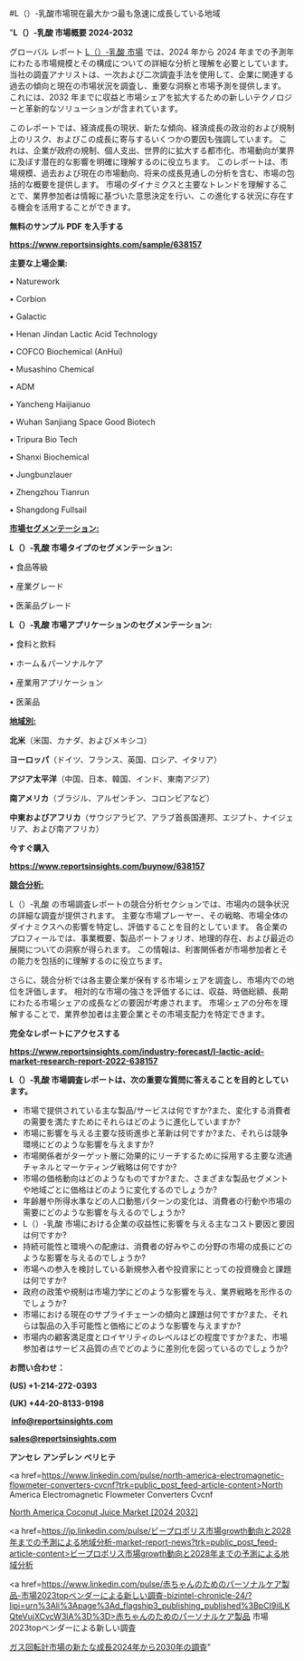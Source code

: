 #L（）-乳酸市場現在最大かつ最も急速に成長している地域

"<strong>L（）-乳酸 市場概要 2024-2032</strong>

グローバル レポート <a href=https://www.reportsinsights.com/sample/638157>L（）-乳酸 市場</a> では、2024 年から 2024 年までの予測年にわたる市場規模とその構成についての詳細な分析と理解を必要としています。 当社の調査アナリストは、一次および二次調査手法を使用して、企業に関連する過去の傾向と現在の市場状況を調査し、重要な洞察と市場予測を提供します。 これには、2032 年までに収益と市場シェアを拡大​​するための新しいテクノロジーと革新的なソリューションが含まれています。

このレポートでは、経済成長の現状、新たな傾向、経済成長の政治的および規制上のリスク、およびこの成長に寄与するいくつかの要因も強調しています。 これは、企業が政府の規制、個人支出、世界的に拡大する都市化、市場動向が業界に及ぼす潜在的な影響を明確に理解するのに役立ちます。 このレポートは、市場規模、過去および現在の市場動向、将来の成長見通しの分析を含む、市場の包括的な概要を提供します。 市場のダイナミクスと主要なトレンドを理解することで、業界参加者は情報に基づいた意思決定を行い、この進化する状況に存在する機会を活用することができます。

<strong><b>無料のサンプル PDF を入手する</b></strong>

<a href=https://www.reportsinsights.com/sample/638157><strong><u>https://www.reportsinsights.com/sample/638157</u></strong></a>

<strong>主要な上場企業:</strong>

• Naturework

• Corbion

• Galactic

• Henan Jindan Lactic Acid Technology

• COFCO Biochemical (AnHui)

• Musashino Chemical

• ADM

• Yancheng Haijianuo

• Wuhan Sanjiang Space Good Biotech

• Tripura Bio Tech

• Shanxi Biochemical

• Jungbunzlauer

• Zhengzhou Tianrun

• Shangdong Fullsail

<strong><u>市場セグメンテーション</u></strong><strong><u>:</u></strong>

<strong>L（）-乳酸 市場タイプのセグメンテーション:</strong>

• 食品等級

• 産業グレード

• 医薬品グレード

<strong>L（）-乳酸 市場アプリケーションのセグメンテーション:</strong>

• 食料と飲料

• ホーム＆パーソナルケア

• 産業用アプリケーション

• 医薬品

<strong><u>地域別</u></strong><strong><u>:</u></strong>

<strong>北米</strong>（米国、カナダ、およびメキシコ）

<strong>ヨーロッパ</strong>（ドイツ、フランス、英国、ロシア、イタリア）

<strong>アジア太平洋</strong>（中国、日本、韓国、インド、東南アジア）

<strong>南アメリカ</strong>（ブラジル、アルゼンチン、コロンビアなど）

<strong>中東およびアフリカ</strong>（サウジアラビア、アラブ首長国連邦、エジプト、ナイジェリア、および南アフリカ）

<strong>今すぐ購入</strong>

<a href=https://www.reportsinsights.com/buynow/638157><strong><u>https://www.reportsinsights.com/buynow/638157</u></strong></a>

<strong><u>競合分析:</u></strong>

L（）-乳酸 の市場調査レポートの競合分析セクションでは、市場内の競争状況の詳細な調査が提供されます。 主要な市場プレーヤー、その戦略、市場全体のダイナミクスへの影響を特定し、評価することを目的としています。 各企業のプロフィールでは、事業概要、製品ポートフォリオ、地理的存在、および最近の展開についての洞察が得られます。 この情報は、利害関係者が市場参加者とその能力を包括的に理解するのに役立ちます。

さらに、競合分析では各主要企業が保有する市場シェアを調査し、市場内での地位を評価します。 相対的な市場の強さを評価するには、収益、時価総額、長期にわたる市場シェアの成長などの要因が考慮されます。 市場シェアの分布を理解することで、業界参加者は主要企業とその市場支配力を特定できます。

<strong>完全なレポートにアクセスする</strong>

<a href=https://www.reportsinsights.com/industry-forecast/l-lactic-acid-market-research-report-2022-638157><strong><u><b>https://www.reportsinsights.com/industry-forecast/l-lactic-acid-market-research-report-2022-638157</b></u></strong></a>

<strong><b>L（）-乳酸 市場調査レポートは、次の重要な質問に答えることを目的としています。</b></strong>
<ul>
  <li>市場で提供されている主な製品/サービスは何ですか?また、変化する消費者の需要を満たすためにそれらはどのように進化していますか?</li>
  <li>市場に影響を与える主要な技術進歩と革新は何ですか?また、それらは競争環境にどのような影響を与えますか?</li>
  <li>市場関係者がターゲット層に効果的にリーチするために採用する主要な流通チャネルとマーケティング戦略は何ですか?</li>
  <li>市場の価格動向はどのようなものですか?また、さまざまな製品セグメントや地域ごとに価格はどのように変化するのでしょうか?</li>
  <li>年齢層や所得水準などの人口動態パターンの変化は、消費者の行動や市場の需要にどのような影響を与えるのでしょうか?</li>
  <li>L（）-乳酸 市場における企業の収益性に影響を与える主なコスト要因と要因は何ですか?</li>
  <li>持続可能性と環境への配慮は、消費者の好みやこの分野の市場の成長にどのような影響を与えるのでしょうか?</li>
  <li>市場への参入を検討している新規参入者や投資家にとっての投資機会と課題は何ですか?</li>
  <li>政府の政策や規制は市場力学にどのような影響を与え、業界戦略を形作るのでしょうか?</li>
  <li>市場における現在のサプライチェーンの傾向と課題は何ですか?また、それらは製品の入手可能性と価格にどのような影響を与えますか?</li>
  <li>市場内の顧客満足度とロイヤリティのレベルはどの程度ですか?また、市場参加者はサービス品質の点でどのように差別化を図っているのでしょうか?</li>
</ul>
<strong>お問い合わせ：</strong>

<strong>(US) +1-214-272-0393</strong>

<strong>(UK) +44-20-8133-9198</strong>

<strong> </strong><a href=info@reportsinsights.com><strong><u>info@reportsinsights.com</u></strong></a>

<a href=sales@reportsinsights.com><strong><u>sales@reportsinsights.com</u></strong></a>

<strong>アンセレ アンデレン ベリヒテ</strong>

<a href=https://www.linkedin.com/pulse/north-america-electromagnetic-flowmeter-converters-cvcnf?trk=public_post_feed-article-content>North America Electromagnetic Flowmeter Converters Cvcnf</a>

<a href=https://www.linkedin.com/pulse/north-america-coconut-juice-market-guide-growth-l4uxf/>North America Coconut Juice Market [2024 2032]</a>

<a href=https://jp.linkedin.com/pulse/ビープロポリス市場growth動向と2028年までの予測による地域分析-market-report-news?trk=public_post_feed-article-content>ビープロポリス市場growth動向と2028年までの予測による地域分析</a>

<a href=https://www.linkedin.com/pulse/赤ちゃんのためのパーソナルケア製品-市場2023topベンダーによる新しい調査-bizintel-chronicle-24/?lipi=urn%3Ali%3Apage%3Ad_flagship3_publishing_published%3BpCI9ilLKQteVujXCvcW3lA%3D%3D>赤ちゃんのためのパーソナルケア製品 市場2023topベンダーによる新しい調査</a>

<a href=https://www.linkedin.com/pulse/ガス回転計市場の新たな成長2024年から2030年の調査-reportsinsights-pvt-ltd-sazuf/>ガス回転計市場の新たな成長2024年から2030年の調査</a>"
